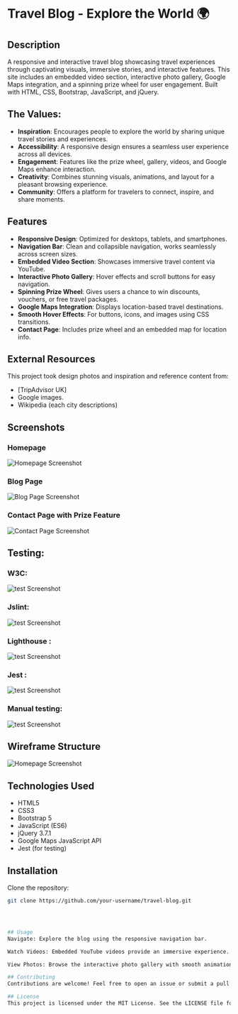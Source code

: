 

# Travel Blog - Explore the World 🌍

## Description
A responsive and interactive travel blog showcasing travel experiences through captivating visuals, immersive stories, and interactive features. This site includes an embedded video section, interactive photo gallery, Google Maps integration, and a spinning prize wheel for user engagement. Built with HTML, CSS, Bootstrap, JavaScript, and jQuery.

## The Values:
- **Inspiration**: Encourages people to explore the world by sharing unique travel stories and experiences.
- **Accessibility**: A responsive design ensures a seamless user experience across all devices.
- **Engagement**: Features like the prize wheel, gallery, videos, and Google Maps enhance interaction.
- **Creativity**: Combines stunning visuals, animations, and layout for a pleasant browsing experience.
- **Community**: Offers a platform for travelers to connect, inspire, and share moments.

## Features
- **Responsive Design**: Optimized for desktops, tablets, and smartphones.
- **Navigation Bar**: Clean and collapsible navigation, works seamlessly across screen sizes.
- **Embedded Video Section**: Showcases immersive travel content via YouTube.
- **Interactive Photo Gallery**: Hover effects and scroll buttons for easy navigation.
- **Spinning Prize Wheel**: Gives users a chance to win discounts, vouchers, or free travel packages.
- **Google Maps Integration**: Displays location-based travel destinations.
- **Smooth Hover Effects**: For buttons, icons, and images using CSS transitions.
- **Contact Page**: Includes prize wheel and an embedded map for location info.

## External Resources
This project took design photos and  inspiration and reference content from:
- [TripAdvisor UK]
- Google images.
- Wikipedia (each city descriptions)

## Screenshots

### Homepage  
![Homepage Screenshot](img/Screenshothomepage.png)

### Blog Page  
![Blog Page Screenshot](img/Screenshotblog.png)

### Contact Page with Prize Feature  
![Contact Page Screenshot](img/Screenshotcontactpage.png)

## Testing:
### W3C:
![test Screenshot](img/Screenshotw3ctestingcss.png)

### Jslint:
![test Screenshot](img/Jslintjavascripttest.jpg)

### Lighthouse :
![test Screenshot](img/lighthousetesting.png)

### Jest :
![test Screenshot](img/passing-jest-tests.jpg)

### Manual testing:
![test Screenshot](img/Screenshotmanualtesting(1).jpg)

## Wireframe Structure

![Homepage Screenshot](img/wireframe.png)

## Technologies Used
- HTML5  
- CSS3  
- Bootstrap 5  
- JavaScript (ES6)  
- jQuery 3.7.1  
- Google Maps JavaScript API  
- Jest (for testing)

## Installation

Clone the repository:

```bash
git clone https://github.com/your-username/travel-blog.git




## Usage
Navigate: Explore the blog using the responsive navigation bar.

Watch Videos: Embedded YouTube videos provide an immersive experience.

View Photos: Browse the interactive photo gallery with smooth animations.

## Contributing
Contributions are welcome! Feel free to open an issue or submit a pull request for improvements.

## License
This project is licensed under the MIT License. See the LICENSE file for details.
